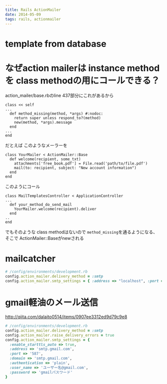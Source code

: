 ```yaml
---
title: Rails ActionMailer
date: 2014-05-09
tags: rails, actionmailer
---
```


# template from database


# なぜaction mailerは instance methodを class methodの用にコールできる？

action_mailer/base.rbのline 437部分にこれがあるから

```
class << self
...
  def method_missing(method, *args) #:nodoc:
    return super unless respond_to?(method)
    new(method, *args).message
  end
...
end
```

だとえば
このようなメーラーを

```
class YourMailer < ActionMailer::Base
  def welcome(recipient, some_txt)    
    attachments['free_book.pdf'] = File.read('path/to/file.pdf')
    mail(to: recipient, subject: "New account information")
  end
end
```
このようにコール
```
class MailTemplatesController < ApplicationController
...
  def your_method_do_send_mail
    YourMailer.welcome(recipient).deliver
  end
..    
end
```


でもそのような class methodはないので `method_missing`を通るようになる、そこで ActionMailer::Baseがnewされる

# mailcatcher

```ruby
# /config/environments/development.rb
config.action_mailer.delivery_method = :smtp
config.action_mailer.smtp_settings = { :address => "localhost", :port => 1025 }
```

# gmail軽油のメール送信

<http://qiita.com/dalaito0514/items/0907ee3312ed9d79c9e8>

```ruby
# /config/environments/development.rb
config.action_mailer.delivery_method = :smtp
config.action_mailer.raise_delivery_errors = true
config.action_mailer.smtp_settings = {
  :enable_starttls_auto => true,
  :address => 'smtp.gmail.com',
  :port => '587',
  :domain => 'smtp.gmail.com',
  :authentication => 'plain',
  :user_name => 'ユーザー名@gmail.com',
  :password => 'gmailパスワード'
}
```
